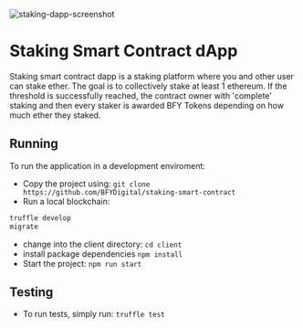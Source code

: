 ![staking-dapp-screenshot](https://user-images.githubusercontent.com/98951489/153860863-3556df6a-06da-4998-9c48-7ec8c6dc9fd8.png)

# Staking Smart Contract dApp
Staking smart contract dapp is a staking platform where you and other user can stake ether. The goal is to collectively stake at least 1 ethereum. If the threshold is successfully reached, the contract owner with 'complete' staking and then every staker is awarded BFY Tokens depending on how much ether they staked.
## Running
To run the application in a development enviroment:
* Copy the project using: `git clone https://github.com/BFYDigital/staking-smart-contract`
* Run a local blockchain: 
```bash
truffle develop
migrate
```
* change into the client directory: `cd client`
* install package dependencies `npm install`
* Start the project: `npm run start`

## Testing 
* To run tests, simply run: `truffle test`